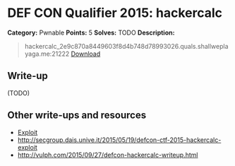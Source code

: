 # DEF CON Qualifier 2015: hackercalc

**Category:** Pwnable
**Points:** 5
**Solves:** TODO
**Description:**

> hackercalc_2e9c870a8449603f8d4b748d78993026.quals.shallweplayaga.me:21222 [Download](http://downloads.notmalware.ru/hackercalc_2e9c870a8449603f8d4b748d78993026)


## Write-up

(TODO)

## Other write-ups and resources

* [Exploit](http://pastebin.com/2ynEtVwh)
* <http://secgroup.dais.unive.it/2015/05/19/defcon-ctf-2015-hackercalc-exploit>
* <http://vulph.com/2015/09/27/defcon-hackercalc-writeup.html>
